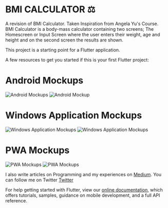 # BMI CALCULATOR ⚖️


A revision of BMI Calculator. Taken Inspiration from Angela Yu's Course. BMI Calculator is a body-mass calculator containing two screens; The Homescreen or Input Screen where the user enters their weight, age and height and on the second screen the results are shown.


This project is a starting point for a Flutter application.

A few resources to get you started if this is your first Flutter project:

# Android Mockups

![Android Mockups](https://github.com/iizmotabar/bmiCalculatorRevisit/blob/main/ProjectMocks/Android/Android%20HomeScreen.png) ![Android Mockup](https://github.com/iizmotabar/bmiCalculatorRevisit/blob/main/ProjectMocks/Android/Android%20ResultsScreen.png)


# Windows Application Mockups

![Windows Application Mockups](https://github.com/iizmotabar/bmiCalculatorRevisit/blob/main/ProjectMocks/WIndows/Windows%20HomeScreen.png)
![Windows Application Mockups](https://github.com/iizmotabar/bmiCalculatorRevisit/blob/main/ProjectMocks/WIndows/Windows%20ResultsScreen.png)

# PWA Mockups

![PWA Mockups](https://github.com/iizmotabar/bmiCalculatorRevisit/blob/main/ProjectMocks/Chrome/PWA%20HomeScreen.png)
![PWA Mockups](https://github.com/iizmotabar/bmiCalculatorRevisit/blob/main/ProjectMocks/Chrome/PWA%20ResultsScreen.png)


I also write articles on Programming and my experiences on [Medium](iizmotabar.medium.com).
You can follow me on Twitter [Twitter](twitter.com/iizmotabar)



For help getting started with Flutter, view our
[online documentation](https://flutter.dev/docs), which offers tutorials,
samples, guidance on mobile development, and a full API reference.
